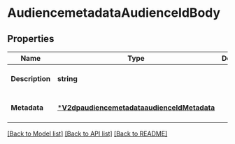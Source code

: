 # AudiencemetadataAudienceIdBody

## Properties
Name | Type | Description | Notes
------------ | ------------- | ------------- | -------------
**Description** | **string** |  | [optional] [default to null]
**Metadata** | [***V2dpaudiencemetadataaudienceIdMetadata**](v2dpaudiencemetadataaudienceId_metadata.md) |  | [optional] [default to null]

[[Back to Model list]](../README.md#documentation-for-models) [[Back to API list]](../README.md#documentation-for-api-endpoints) [[Back to README]](../README.md)

